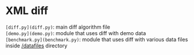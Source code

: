 # XML diff

`[diff.py](diff.py)`: main diff algorithm file  
`[demo.py](demo.py)`: module that uses diff with demo data  
`[benchmark.py](benchmark.py)`: module that uses diff with various data files inside [/datafiles](datafiles) directory  
